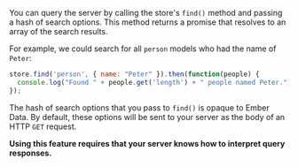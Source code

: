 You can query the server by calling the store's `find()` method and
passing a hash of search options. This method returns a promise that
resolves to an array of the search results.

For example, we could search for all `person` models who had the name of
`Peter`:

```js
store.find('person', { name: "Peter" }).then(function(people) {
  console.log("Found " + people.get('length') + " people named Peter.");
});
```

The hash of search options that you pass to `find()` is opaque to Ember
Data. By default, these options will be sent to your server as the body
of an HTTP `GET` request.

**Using this feature requires that your server knows how to interpret
query responses.**
